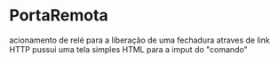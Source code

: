 # PortaRemota

acionamento de relé para a liberação de uma fechadura atraves de link HTTP 
pussui uma tela simples HTML para a imput do "comando"
